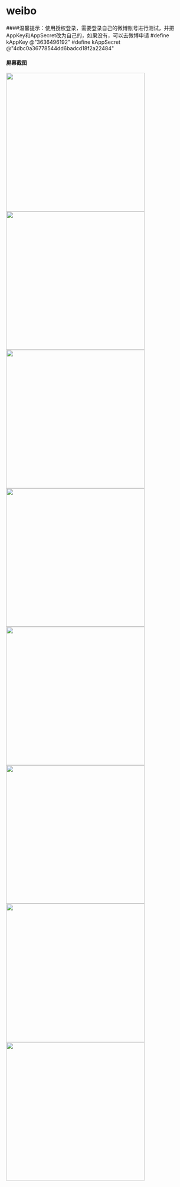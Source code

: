# weibo
####温馨提示：使用授权登录，需要登录自己的微博账号进行测试，并把AppKey和AppSecret改为自己的，如果没有，可以去微博申请
    #define kAppKey @"3636496192"
    #define kAppSecret @"4dbc0a36778544dd6badcd18f2a22484"
    
<h4>屏幕截图</h4>
<img src="http://static.oschina.net/uploads/space/2016/0623/112047_aeeN_2643881.png" width="375">
<img src="http://static.oschina.net/uploads/space/2016/0623/112115_C5uh_2643881.png" width="375">
<img src="http://static.oschina.net/uploads/space/2016/0623/112138_YgqL_2643881.png" width="375">
<img src="http://static.oschina.net/uploads/space/2016/0623/112159_0yHi_2643881.png" width="375">
<img src="http://static.oschina.net/uploads/space/2016/0623/112219_vMRI_2643881.png" width="375">
<img src="http://static.oschina.net/uploads/space/2016/0623/112237_MDsn_2643881.png" width="375">
<img src="http://static.oschina.net/uploads/space/2016/0623/112259_KPQ7_2643881.png" width="375">
<img src="http://static.oschina.net/uploads/space/2016/0623/112047_aeeN_2643881.png" width="375">
